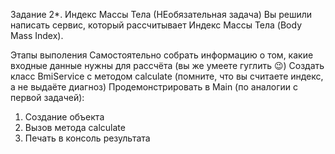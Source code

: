 Задание 2*. Индекс Массы Тела (НЕобязательная задача)
Вы решили написать сервис, который рассчитывает Индекс Массы Тела (Body Mass Index).

Этапы выполения
Самостоятельно собрать информацию о том, какие входные данные нужны для рассчёта (вы же умеете гуглить 😉)
Создать класс BmiService с методом calculate (помните, что вы считаете индекс, а не выдаёте диагноз)
Продемонстрировать в Main (по аналогии с первой задачей):
1. Создание объекта
2. Вызов метода calculate
3. Печать в консоль результата